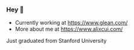 ### Hey 👋

- Currently working at https://www.glean.com/ <br>
- More about me at https://www.alixcui.com/

Just graduated from Stanford University


